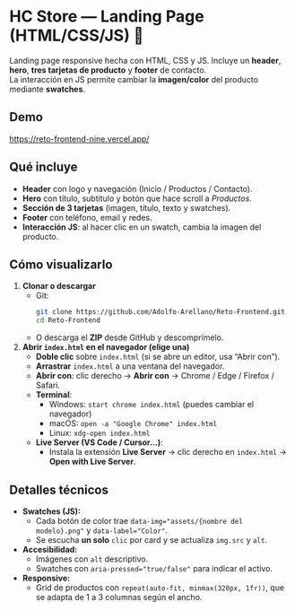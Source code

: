# HC Store — Landing Page (HTML/CSS/JS) 👋

Landing page responsive hecha con HTML, CSS y JS.
Incluye un **header**, **hero**, **tres tarjetas de producto** y **footer** de contacto.  
La interacción en JS permite cambiar la **imagen/color** del producto mediante **swatches**.

## Demo
https://reto-frontend-nine.vercel.app/

## Qué incluye
- **Header** con logo y navegación (Inicio / Productos / Contacto).
- **Hero** con título, subtítulo y botón que hace scroll a *Productos*.
- **Sección de 3 tarjetas** (imagen, título, texto y swatches).
- **Footer** con teléfono, email y redes.
- **Interacción JS**: al hacer clic en un swatch, cambia la imagen del producto.

## Cómo visualizarlo
1. **Clonar o descargar**
   - Git:  
     ```bash
     git clone https://github.com/Adolfo-Arellano/Reto-Frontend.git
     cd Reto-Frontend
     ```
   - O descarga el **ZIP** desde GitHub y descomprímelo.
2. **Abrir `index.html` en el navegador (elige una)**
   - **Doble clic** sobre `index.html` (si se abre un editor, usa “Abrir con”).
   - **Arrastrar** `index.html` a una ventana del navegador.
   - **Abrir con**: clic derecho → **Abrir con** → Chrome / Edge / Firefox / Safari.
   - **Terminal**:
     - Windows: `start chrome index.html` (puedes cambiar el navegador)
     - macOS: `open -a "Google Chrome" index.html`
     - Linux: `xdg-open index.html`
   - **Live Server (VS Code / Cursor...)**:
     - Instala la extensión **Live Server** → clic derecho en `index.html` → **Open with Live Server**.

## Detalles técnicos
- **Swatches (JS):**
  - Cada botón de color trae `data-img="assets/{nombre del modelo}.png"` y `data-label="Color"`.
  - Se escucha **un solo** `clic` por card y se actualiza `img.src` y `alt`.
- **Accesibilidad:**
  - Imágenes con `alt` descriptivo.
  - Swatches con `aria-pressed="true/false"` para indicar el activo.
- **Responsive:**
  - Grid de productos con `repeat(auto-fit, minmax(320px, 1fr))`, que se adapta de 1 a 3 columnas según el ancho.
